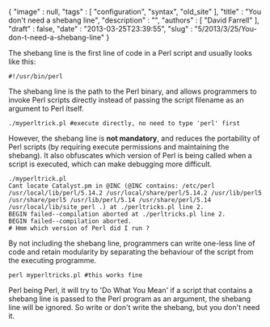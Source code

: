 {
   "image" : null,
   "tags" : [
      "configuration",
      "syntax",
      "old_site"
   ],
   "title" : "You don't need a shebang line",
   "description" : "",
   "authors" : [
      "David Farrell"
   ],
   "draft" : false,
   "date" : "2013-03-25T23:39:55",
   "slug" : "5/2013/3/25/You-don-t-need-a-shebang-line"
}

The shebang line is the first line of code in a Perl script and usually looks like this:

``` prettyprint
#!/usr/bin/perl
```

The shebang line is the path to the Perl binary, and allows programmers to invoke Perl scripts directly instead of passing the script filename as an argument to Perl itself.

``` prettyprint
./myperltrick.pl #execute directly, no need to type 'perl' first
```

However, the shebang line is **not mandatory**, and reduces the portability of Perl scripts (by requiring execute permissions and maintaining the shebang). It also obfuscates which version of Perl is being called when a script is executed, which can make debugging more difficult.

``` prettyprint
./myperltrick.pl
Cant locate Catalyst.pm in @INC (@INC contains: /etc/perl /usr/local/lib/perl/5.14.2 /usr/local/share/perl/5.14.2 /usr/lib/perl5 /usr/share/perl5 /usr/lib/perl/5.14 /usr/share/perl/5.14 /usr/local/lib/site_perl .) at ./perltricks.pl line 2.
BEGIN failed--compilation aborted at ./perltricks.pl line 2.
BEGIN failed--compilation aborted.
# Hmm which version of Perl did I run ?
```

By not including the shebang line, programmers can write one-less line of code and retain modularity by separating the behaviour of the script from the executing programme.

``` prettyprint
perl myperltricks.pl #this works fine
```

Perl being Perl, it will try to 'Do What You Mean' if a script that contains a shebang line is passed to the Perl program as an argument, the shebang line will be ignored. So write or don't write the shebang, but you don't need it.

